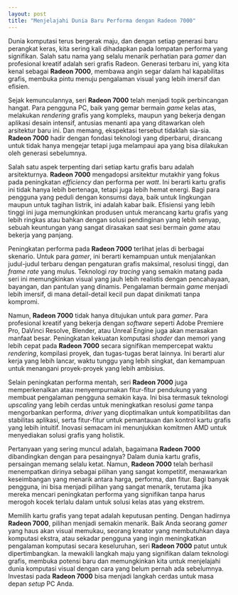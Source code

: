 ```yaml
---
layout: post
title: "Menjelajahi Dunia Baru Performa dengan Radeon 7000"
---
```


Dunia komputasi terus bergerak maju, dan dengan setiap generasi baru perangkat keras, kita sering kali dihadapkan pada lompatan performa yang signifikan. Salah satu nama yang selalu menarik perhatian para *gamer* dan profesional kreatif adalah seri grafis Radeon. Generasi terbaru ini, yang kita kenal sebagai **Radeon 7000**, membawa angin segar dalam hal kapabilitas grafis, membuka pintu menuju pengalaman visual yang lebih imersif dan efisien.

Sejak kemunculannya, seri **Radeon 7000** telah menjadi topik perbincangan hangat. Para pengguna PC, baik yang gemar bermain *game* kelas atas, melakukan *rendering* grafis yang kompleks, maupun yang bekerja dengan aplikasi desain intensif, antusias menanti apa yang ditawarkan oleh arsitektur baru ini. Dan memang, ekspektasi tersebut tidaklah sia-sia. **Radeon 7000** hadir dengan fondasi teknologi yang diperbarui, dirancang untuk tidak hanya mengejar tetapi juga melampaui apa yang bisa dilakukan oleh generasi sebelumnya.

Salah satu aspek terpenting dari setiap kartu grafis baru adalah arsitekturnya. **Radeon 7000** mengadopsi arsitektur mutakhir yang fokus pada peningkatan *efficiency* dan performa per *watt*. Ini berarti kartu grafis ini tidak hanya lebih bertenaga, tetapi juga lebih hemat energi. Bagi para pengguna yang peduli dengan konsumsi daya, baik untuk lingkungan maupun untuk tagihan listrik, ini adalah kabar baik. Efisiensi yang lebih tinggi ini juga memungkinkan produsen untuk merancang kartu grafis yang lebih ringkas atau bahkan dengan solusi pendinginan yang lebih senyap, sebuah keuntungan yang sangat dirasakan saat sesi bermain *game* atau bekerja yang panjang.

Peningkatan performa pada **Radeon 7000** terlihat jelas di berbagai skenario. Untuk para *gamer*, ini berarti kemampuan untuk menjalankan judul-judul terbaru dengan pengaturan grafis maksimal, resolusi tinggi, dan *frame rate* yang mulus. Teknologi *ray tracing* yang semakin matang pada seri ini memungkinkan visual yang jauh lebih realistis dengan pencahayaan, bayangan, dan pantulan yang dinamis. Pengalaman bermain *game* menjadi lebih imersif, di mana detail-detail kecil pun dapat dinikmati tanpa kompromi.

Namun, **Radeon 7000** tidak hanya ditujukan untuk para *gamer*. Para profesional kreatif yang bekerja dengan *software* seperti Adobe Premiere Pro, DaVinci Resolve, Blender, atau Unreal Engine juga akan merasakan manfaat besar. Peningkatan kekuatan komputasi *shader* dan memori yang lebih cepat pada **Radeon 7000** secara signifikan mempercepat waktu *rendering*, kompilasi proyek, dan tugas-tugas berat lainnya. Ini berarti alur kerja yang lebih lancar, waktu tunggu yang lebih singkat, dan kemampuan untuk menangani proyek-proyek yang lebih ambisius.

Selain peningkatan performa mentah, seri **Radeon 7000** juga memperkenalkan atau menyempurnakan fitur-fitur pendukung yang membuat pengalaman pengguna semakin kaya. Ini bisa termasuk teknologi *upscaling* yang lebih cerdas untuk meningkatkan resolusi *game* tanpa mengorbankan performa, *driver* yang dioptimalkan untuk kompatibilitas dan stabilitas aplikasi, serta fitur-fitur untuk pemantauan dan kontrol kartu grafis yang lebih intuitif. Inovasi semacam ini menunjukkan komitmen AMD untuk menyediakan solusi grafis yang holistik.

Pertanyaan yang sering muncul adalah, bagaimana **Radeon 7000** dibandingkan dengan para pesaingnya? Dalam dunia kartu grafis, persaingan memang selalu ketat. Namun, **Radeon 7000** telah berhasil menempatkan dirinya sebagai pilihan yang sangat kompetitif, menawarkan keseimbangan yang menarik antara harga, performa, dan fitur. Bagi banyak pengguna, ini bisa menjadi pilihan yang sangat menarik, terutama jika mereka mencari peningkatan performa yang signifikan tanpa harus merogoh kocek terlalu dalam untuk solusi kelas atas yang ekstrem.

Memilih kartu grafis yang tepat adalah keputusan penting. Dengan hadirnya **Radeon 7000**, pilihan menjadi semakin menarik. Baik Anda seorang *gamer* yang haus akan visual memukau, seorang kreator yang membutuhkan daya komputasi ekstra, atau sekadar pengguna yang ingin meningkatkan pengalaman komputasi secara keseluruhan, seri **Radeon 7000** patut untuk dipertimbangkan. Ia mewakili langkah maju yang signifikan dalam teknologi grafis, membuka potensi baru dan memungkinkan kita untuk menjelajahi dunia komputasi visual dengan cara yang belum pernah ada sebelumnya. Investasi pada **Radeon 7000** bisa menjadi langkah cerdas untuk masa depan *setup* PC Anda.
